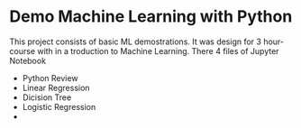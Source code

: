 # Demo Machine Learning with Python
This project consists of basic ML demostrations.
It was design for 3 hour-course with in a troduction to Machine Learning. 
There 4 files of Jupyter Notebook
- Python Review
- Linear Regression
- Dicision Tree
- Logistic Regression
- 

